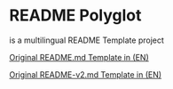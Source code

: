 # README Polyglot

is a multilingual README Template project

[Original README.md Template in (EN)](https://gist.github.com/PurpleBooth/109311bb0361f32d87a2)

[Original README-v2.md Template in (EN)](https://github.com/dbader/readme-template)